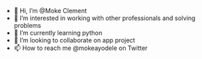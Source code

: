 - 👋 Hi, I’m @Moke Clement
- 👀 I’m interested in working with other professionals and solving problems 
- 🌱 I’m currently learning python 
- 💞️ I’m looking to collaborate on app project 
- 📫 How to reach me @mokeayodele on Twitter

<!---
ifekitan/ifekitan is a ✨ special ✨ repository because its `README.md` (this file) appears on your GitHub profile.
You can click the Preview link to take a look at your changes.
--->
